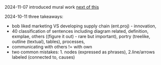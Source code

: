2024-11-07
introduced mural work [next of this](https://github.com/Data4DM/BayesSD/discussions/23#discussioncomment-11169421)

2024-10-11
three takeaways:
- bob liked marketing VS developing supply chain (ent.proj) - innovation,
- 40 classification of sentences including diagram related, definition, exmplae, others ((figure it out) - rare but important), portry (treelike, outline (textual), tables), processes, 
- communicating with others != with own
- two common mistakes: 1. nodes (expressed as phrases), 2.line/arrows labeled (connected to, causes)
